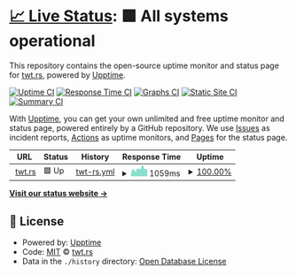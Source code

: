 # [📈 Live Status](https://twtrs.github.io/upptime): <!--live status--> **🟩 All systems operational**

This repository contains the open-source uptime monitor and status page for [twt.rs](https://twtrs.github.io/upptime), powered by [Upptime](https://github.com/upptime/upptime).

[![Uptime CI](https://github.com/twtrs/upptime/workflows/Uptime%20CI/badge.svg)](https://github.com/twtrs/upptime/actions?query=workflow%3A%22Uptime+CI%22)
[![Response Time CI](https://github.com/twtrs/upptime/workflows/Response%20Time%20CI/badge.svg)](https://github.com/twtrs/upptime/actions?query=workflow%3A%22Response+Time+CI%22)
[![Graphs CI](https://github.com/twtrs/upptime/workflows/Graphs%20CI/badge.svg)](https://github.com/twtrs/upptime/actions?query=workflow%3A%22Graphs+CI%22)
[![Static Site CI](https://github.com/twtrs/upptime/workflows/Static%20Site%20CI/badge.svg)](https://github.com/twtrs/upptime/actions?query=workflow%3A%22Static+Site+CI%22)
[![Summary CI](https://github.com/twtrs/upptime/workflows/Summary%20CI/badge.svg)](https://github.com/twtrs/upptime/actions?query=workflow%3A%22Summary+CI%22)

With [Upptime](https://upptime.js.org), you can get your own unlimited and free uptime monitor and status page, powered entirely by a GitHub repository. We use [Issues](https://github.com/twtrs/upptime/issues) as incident reports, [Actions](https://github.com/twtrs/upptime/actions) as uptime monitors, and [Pages](https://twtrs.github.io/upptime) for the status page.

<!--start: status pages-->
<!-- This summary is generated by Upptime (https://github.com/upptime/upptime) -->
<!-- Do not edit this manually, your changes will be overwritten -->
<!-- prettier-ignore -->
| URL | Status | History | Response Time | Uptime |
| --- | ------ | ------- | ------------- | ------ |
| <img alt="" src="https://icons.duckduckgo.com/ip3/twt.rs.ico" height="13"> [twt.rs](https://twt.rs) | 🟩 Up | [twt-rs.yml](https://github.com/twtrs/upptime/commits/HEAD/history/twt-rs.yml) | <details><summary><img alt="Response time graph" src="./graphs/twt-rs/response-time-week.png" height="20"> 1059ms</summary><br><a href="https://twtrs.github.io/upptime/history/twt-rs"><img alt="Response time 853" src="https://img.shields.io/endpoint?url=https%3A%2F%2Fraw.githubusercontent.com%2Ftwtrs%2Fupptime%2FHEAD%2Fapi%2Ftwt-rs%2Fresponse-time.json"></a><br><a href="https://twtrs.github.io/upptime/history/twt-rs"><img alt="24-hour response time 1024" src="https://img.shields.io/endpoint?url=https%3A%2F%2Fraw.githubusercontent.com%2Ftwtrs%2Fupptime%2FHEAD%2Fapi%2Ftwt-rs%2Fresponse-time-day.json"></a><br><a href="https://twtrs.github.io/upptime/history/twt-rs"><img alt="7-day response time 1059" src="https://img.shields.io/endpoint?url=https%3A%2F%2Fraw.githubusercontent.com%2Ftwtrs%2Fupptime%2FHEAD%2Fapi%2Ftwt-rs%2Fresponse-time-week.json"></a><br><a href="https://twtrs.github.io/upptime/history/twt-rs"><img alt="30-day response time 921" src="https://img.shields.io/endpoint?url=https%3A%2F%2Fraw.githubusercontent.com%2Ftwtrs%2Fupptime%2FHEAD%2Fapi%2Ftwt-rs%2Fresponse-time-month.json"></a><br><a href="https://twtrs.github.io/upptime/history/twt-rs"><img alt="1-year response time 853" src="https://img.shields.io/endpoint?url=https%3A%2F%2Fraw.githubusercontent.com%2Ftwtrs%2Fupptime%2FHEAD%2Fapi%2Ftwt-rs%2Fresponse-time-year.json"></a></details> | <details><summary><a href="https://twtrs.github.io/upptime/history/twt-rs">100.00%</a></summary><a href="https://twtrs.github.io/upptime/history/twt-rs"><img alt="All-time uptime 99.74%" src="https://img.shields.io/endpoint?url=https%3A%2F%2Fraw.githubusercontent.com%2Ftwtrs%2Fupptime%2FHEAD%2Fapi%2Ftwt-rs%2Fuptime.json"></a><br><a href="https://twtrs.github.io/upptime/history/twt-rs"><img alt="24-hour uptime 100.00%" src="https://img.shields.io/endpoint?url=https%3A%2F%2Fraw.githubusercontent.com%2Ftwtrs%2Fupptime%2FHEAD%2Fapi%2Ftwt-rs%2Fuptime-day.json"></a><br><a href="https://twtrs.github.io/upptime/history/twt-rs"><img alt="7-day uptime 100.00%" src="https://img.shields.io/endpoint?url=https%3A%2F%2Fraw.githubusercontent.com%2Ftwtrs%2Fupptime%2FHEAD%2Fapi%2Ftwt-rs%2Fuptime-week.json"></a><br><a href="https://twtrs.github.io/upptime/history/twt-rs"><img alt="30-day uptime 99.18%" src="https://img.shields.io/endpoint?url=https%3A%2F%2Fraw.githubusercontent.com%2Ftwtrs%2Fupptime%2FHEAD%2Fapi%2Ftwt-rs%2Fuptime-month.json"></a><br><a href="https://twtrs.github.io/upptime/history/twt-rs"><img alt="1-year uptime 99.74%" src="https://img.shields.io/endpoint?url=https%3A%2F%2Fraw.githubusercontent.com%2Ftwtrs%2Fupptime%2FHEAD%2Fapi%2Ftwt-rs%2Fuptime-year.json"></a></details>

<!--end: status pages-->

[**Visit our status website →**](https://twtrs.github.io/upptime)

## 📄 License

- Powered by: [Upptime](https://github.com/upptime/upptime)
- Code: [MIT](./LICENSE) © [twt.rs](https://twtrs.github.io/upptime)
- Data in the `./history` directory: [Open Database License](https://opendatacommons.org/licenses/odbl/1-0/)
